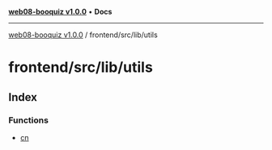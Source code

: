 [**web08-booquiz v1.0.0**](../../../../README.md) • **Docs**

***

[web08-booquiz v1.0.0](../../../../modules.md) / frontend/src/lib/utils

# frontend/src/lib/utils

## Index

### Functions

- [cn](functions/cn.md)
